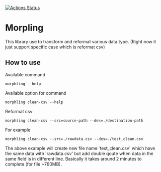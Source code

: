 [![Actions Status](https://github.com/Semooze/morphling/workflows/Morphling/badge.svg)](https://github.com/Semooze/Morphling/actions)


# Morpling

This library use to transform and reformat various data type. (Right now it just support specific case which is reformat csv)
## How to use

Available command 
```shell
morphling --help
```

Available option for command
```shell
morphling clean-csv --help
```

Reformat csv
```shell
morphling clean-csv --src=source-path --des=./destination-path
```

For example
```shell
morphling clean-csv --src=./rawdata.csv --des=./test_clean.csv
```

The above example will create new file name 'test_clean.csv' which have the same data with 'rawdata.csv' but add double qoute when
data in the same field is in different line. Basically it takes around 2 minutes to complete (for file ~760MB).